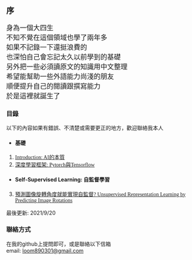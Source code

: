 ## 序
<font face="微軟雅黑" size=4>身為一個大四生<br></font>
<font face="微軟雅黑" size=4>不知不覺在這個領域也學了兩年多<br></font>
<font face="微軟雅黑" size=4>如果不記錄一下還挺浪費的<br></font>
<font face="微軟雅黑" size=4>也深怕自己會忘記太久以前學到的基礎<br></font>
<font face="微軟雅黑" size=4>另外把一些必須讀原文的知識用中文整理<br></font>
<font face="微軟雅黑" size=4>希望能幫助一些外語能力尚淺的朋友<br></font>
<font face="微軟雅黑" size=4>順便提升自己的閱讀跟撰寫能力<br></font>
<font face="微軟雅黑" size=4>於是這裡就誕生了<br></font>

### 目錄 
以下的內容如果有錯誤、不清楚或需要更正的地方，歡迎聯絡我本人
+ #### 基礎
1. [<font face="微軟雅黑">Introduction: AI的本質</font>](https://jacksonchen890301.github.io/Jackson-Domain/Introduction/introduction.html)
2. [<font face="微軟雅黑">深度學習框架: Pytorch與Tensorflow</font>](https://jacksonchen890301.github.io/Jackson-Domain/Introduction/Pytorch與Tensorflow.html)
+ #### Self-Supervised Learning: 自監督學習
3. [<font face="微軟雅黑">預測圖像旋轉角度就能實現自監督? Unsupervised Representation Learning by Predicting Image Rotations</font>](https://jacksonchen890301.github.io/Jackson-Domain/self_supervision/Unsupervised_Representation_Learning_by_Predicting_Image_Rotations.html)

最後更新: 2021/9/20 
### 聯絡方式
在我的github上提問即可，或是聯絡以下信箱  
email: loom890301@gmail.com
